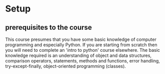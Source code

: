 # Setup

## prerequisites to the course

This course presumes that you have some basic knowledge of computer programming and especially Python.
If you are starting from scratch then you will need to complete an 'intro to python' course elsewhere.
The basic knowledge required is an understanding of object and data structures, comparison operators, statements, 
methods and functions, error handling, try-except-finally, object-oriented programming (classes).



